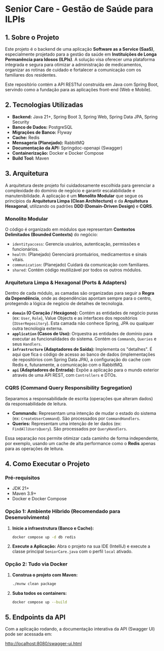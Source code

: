 # Senior Care - Gestão de Saúde para ILPIs

## 1\. Sobre o Projeto

Este projeto é o backend de uma aplicação **Software as a Service (SaaS)**, especialmente projetado para a gestão da
saúde em **Instituições de Longa Permanência para Idosos (ILPIs)**. A solução visa oferecer uma plataforma integrada e
segura para otimizar a administração de medicamentos, organizar as rotinas de cuidado e fortalecer a comunicação com os
familiares dos residentes.

Este repositório contém a API RESTful construída em Java com Spring Boot, servindo como a fundação para as aplicações
front-end (Web e Mobile).

## 2\. Tecnologias Utilizadas

- **Backend:** Java 21+, Spring Boot 3, Spring Web, Spring Data JPA, Spring Security
- **Banco de Dados:** PostgreSQL
- **Migrações de Banco:** Flyway
- **Cache:** Redis
- **Mensageria (Planejado):** RabbitMQ
- **Documentação da API:** Springdoc-openapi (Swagger)
- **Containerização:** Docker e Docker Compose
- **Build Tool:** Maven

## 3\. Arquitetura

A arquitetura deste projeto foi cuidadosamente escolhida para gerenciar a complexidade do domínio de negócio e garantir
escalabilidade e manutenibilidade. A aplicação é um **Monolito Modular** que segue os princípios da **Arquitetura
Limpa (Clean Architecture)** e da **Arquitetura Hexagonal**, utilizando os padrões **DDD (Domain-Driven Design)** e **CQRS**.

### Monolito Modular

O código é organizado em módulos que representam **Contextos Delimitados (Bounded Contexts)** do negócio:

- `identityaccess`: Gerencia usuários, autenticação, permissões e funcionários.
- `health`: (Planejado) Gerenciará prontuários, medicamentos e sinais vitais.
- `communication`: (Planejado) Cuidará da comunicação com familiares.
- `shared`: Contém código reutilizável por todos os outros módulos.

### Arquitetura Limpa & Hexagonal (Ports & Adapters)

Dentro de cada módulo, as camadas são organizadas para seguir a **Regra da Dependência**, onde as dependências apontam
sempre para o centro, protegendo a lógica de negócio de detalhes de tecnologia.

- **`domain` (O Coração / Hexágono):** Contém as entidades de negócio puras (ex: `User`, `Role`), Value Objects e as
  interfaces dos repositórios (`IUserRepository`). Esta camada não conhece Spring, JPA ou qualquer outra tecnologia
  externa.
- **`application` (Casos de Uso):** Orquestra as entidades de domínio para executar as funcionalidades do sistema.
  Contém os `Commands`, `Queries` e seus `Handlers`.
- **`infrastructure` (Adaptadores de Saída):** Implementa os "detalhes". É aqui que fica o código de acesso ao banco de
  dados (implementações de repositórios com Spring Data JPA), a configuração do cache com Redis e, futuramente, a
  comunicação com o RabbitMQ.
- **`api` (Adaptadores de Entrada):** Expõe a aplicação para o mundo exterior através de uma API REST, com `Controllers`
  e DTOs.

### CQRS (Command Query Responsibility Segregation)

Separamos a responsabilidade de escrita (operações que alteram dados) da responsabilidade de leitura.

- **Commands:** Representam uma intenção de mudar o estado do sistema (ex: `CreateUserCommand`). São processados por
  `CommandHandlers`.
- **Queries:** Representam uma intenção de ler dados (ex: `FindAllUsersQuery`). São processados por `QueryHandlers`.

Essa separação nos permite otimizar cada caminho de forma independente, por exemplo, usando um cache de alta performance
como o **Redis** apenas para as operações de leitura.

## 4\. Como Executar o Projeto

### Pré-requisitos

- JDK 21+
- Maven 3.9+
- Docker e Docker Compose

### Opção 1: Ambiente Híbrido (Recomendado para Desenvolvimento)

1. **Inicie a infraestrutura (Banco e Cache):**
   ```bash
   docker compose up -d db redis
   ```
2. **Execute a Aplicação:** Abra o projeto na sua IDE (IntelliJ) e execute a classe principal `SeniorCare.java` com o
   perfil `local` ativado.

### Opção 2: Tudo via Docker

1. **Construa o projeto com Maven:**
   ```bash
   ./mvnw clean package
   ```
2. **Suba todos os containers:**
   ```bash
   docker compose up --build
   ```

## 5\. Endpoints da API

Com a aplicação rodando, a documentação interativa da API (Swagger UI) pode ser acessada em:

[http://localhost:8080/swagger-ui.html](https://www.google.com/search?q=http://localhost:8080/swagger-ui.html)
